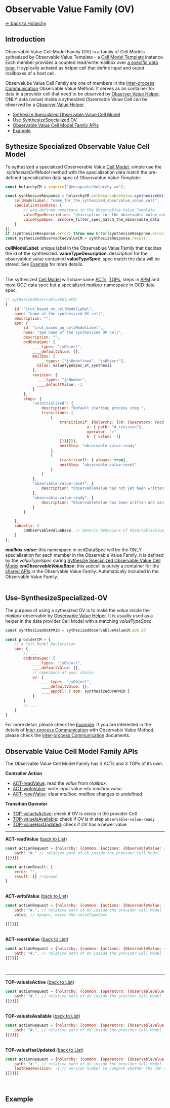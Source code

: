 # Observable Value Family (OV)
[<- back to Holarchy](../README.md)

<!-- reference -->
<!-- external references -->
[arccore filter]: https://encapsule.io/docs/ARCcore/filter
[arccore identifier]: https://encapsule.io/docs/ARCcore/identifier
<!-- core references -->
[ocd]: ../core/observable-controller-data.md
[opc]: ../core/observable-process-controller.md
[apm]: ../core/abstract-process-model.md
[top]: ../core/transition-operator.md
[act]: ../core/controller-action.md
[cp]: ../core/cell-procssor.md
[cm]: ../core/cell-model.md
[cmas]: ../core/cell-model-artifact-space.md
[cmt]: ../core/cell-model-template.md
<!-- holarchy cm: build-in-cell-model reference -->
[ovh]: ../build-in-cell-model/observable-value-helper
[ov]: ../build-in-cell-model/observable-value-family.md
<!-- root reference -->
[top list]: ../transition-operator-apis.md
[act list]: ../controller-action-apis.md
[ipc]: ../inter-process-communication.md

## Introduction
Observable Value Cell Model Family (OV) is a family of Cell Models sythesized by Observable Value Template - a [Cell Model Template][cmt] instance. Each member provides a counted read/write mailbox over [a specific data type](#artifacts-specialization). It sypically actiated as helper cell that define input and ouput mailboxes of a host cell.

Observalube Value Cell Family are one of members in the [Inter-process Communication][ipc] Observable Value Method. It serves as an container for data in a provider cell that need to be observed by [Observer Value Helper][ovh]. ONLY data (value) inside a sythesized Observable Value Cell can be observed by a [Observer Value Helper][ovh].

* [Sythesize Specialized Observable Value Cell Model](#Sythesize-Specialized-Observable-Value-Cell-Model)
* [Use SynthesizeSpecialized OV](#use-synthesized-ov)
* [Observable Value Cell Model Family APIs](#Observable-Value-Cell-Model-Family-APIs)
* [Example](#example)

## Sythesize Specialized Observable Value Cell Model
To sythesized a specialized Observerable Value [Cell Model][cm], simple use the *.synthesizeCellModel* method with the specialization data match the pre-defined specialization data spec of Observablue Value Template:
```javascript
const holarchyCM = require("@encapsule/holarchy-cm");

const synthesizeResponse = holarchyCM.cmtObservableValue.synthesizeCellModel({
    cellModelLabel: "name_for_the_sythesized_observalue_value_cell",
    specializationData: {
        // pre-defined namespace in the Observablue Value Template
        valueTypeDescription: "description for the observable value contained",
        valueTypeSpec: arccore_filter_spec_match_the_observable_data
    }
});
if (synthesizeResponse.error) throw new Error(synthesizeResponse.error);
const sythesizedObservablueValueCM = synthesizeResponse.result;
```
**cellModelLabel**: unique label in the Observablue Value Family that decides the id of the synthesized.
**valueTypeDescription**: description for the observablue value contained
**valueTypeSpec**: spec match the data will be stored. See [Example](#example) for more details.
<br><br>

The sythesized [Cell Model][cm] will share same [ACTs][act], [TOPs][top], steps in [APM][apm] and most [OCD][ocd] data spec but a specialized *mailbox* namespace in [OCD][ocd] data spec.
```javascript
// sythesizedObservablueValueCM:
{
    id: "irut_based_on_cellModelLabel",
    name: "name of the synthesized OV cell",
    description: "",
    apm: {
        id: "irut_based_on_cellModelLabel",,
        name: "apm name of the synthesized OV cell",
        description: "",
        ocdDataSpec: {
            ____types: "jsObject",
            ____defaultValue: {},
            mailbox: {
              ____types: ["jsUndefined", "jsObject"],
              value: valueTypeSpec_at_synthesis
            },
            revision: {
              ____types: "jsNumber",
              ____defaultValue: -1
            }
        },
        steps: {
            "uninitialized": {
                description: "Default starting process step.",
                transitions: [
                    {
                        transitionIf: {holarchy: {cm: {operators: {ocd: {compare: {values: {
                                    a: { path: "#.revision"},
                                    operator: ">",
                                    b: { value: -1}
                        }}}}}}},
                        nextStep: "observable-value-ready"
                    }, 
                    {
                        transitionIf: { always: true},
                        nextStep: "observable-value-reset"
                    }
                ]
            },
            "observable-value-reset": {
                description: "ObservableValue has not yet been written and is in reset process step."
            },
            "observable-value-ready": {
                description: "ObservableValue has been written and can be read and/or observed for subsequent update(s) by a value producing cell process."
            }
        }

    },
    subcells: [ 
        cmObservableValueBase, // Generic behaviors of ObservableValue_T, container for APIs
    ]
};
```
***mailbox.value***: this namespace in ocdDataSpec will be the ONLY specialization for each member in the Observable Value Family. It is defined by the *valueTypeSpec* during [Sythesize Specialized Observable Value Cell Model](#Sythesize-Specialized-Observable-Value-Cell-Model)
***cmObservableValueBase***: this subcell is purely a container for the [shared APIs](#Observable-Value-Cell-Model-Family-APIs) in the Observable Value Family. Automatically included in the Observable Value Family.
<br><br>

## Use-SynthesizeSpecialized-OV
The purpose of using a sythesized OV is to make the *value* inside the *mailbox* observable by [Observable Value Helper][ovh]. It is usually used as a helper in the data provider Cell Model with a matching *valueTypeSpec*.
```javascript
const synthesizedOVAPMID = sythesizedObservablueValueCM.apm.id

const providerCM = {
    // a Cell Model Declaration
    apm: {
        // ...
        ocdDataSpec: {
            ____types: "jsObject",
            ____defaultValue: {},
            // namespace of your choice
            ov: {
                ____types: "jsObject",
                ____defaultValue: {},
                ____appdsl: { apm: synthesizedOVAPMID }
            }
        }
        // ...
    }
}
```
For more detail, please check the [Example](#example). If you are interested in the details of [Inter-process Communication][ipc] with Observable Value Method, please check the [Inter-process Communication][ipc] documents.


## Observable Value Cell Model Family APIs
The Observable Value Cell Model Family has 3 ACTs and 3 TOPs of its own.

**Controller Action**
* [ACT-readValue](#read-value): read the *value* from *mailbox*.
* [ACT-writeValue](#write-value): write input value into *mailbox.value*.
* [ACT-resetValue](#reset-value): clear *mailbox*. *mailbox* changes to undefined

**Transition Operator**
* [TOP-valueIsActive](#value-is-active): check if OV is exists in the provider Cell
* [TOP-valueIsAvailable](#value-is-available): check if OV is in step `observable-value-ready`
* [TOP-valueHasUpdated](#value-has-updated): check if OV has a newer value 

<hr>
<div id="read-value">
    <strong>ACT-readValue</strong>
    (<a href="#Observable-Value-Cell-Model-Family-APIs">back to List</a>)
</div>

```javascript
const actionRequest = {holarchy: {common: {actions: {ObservableValue: {readValue: {
    path: "#." // relative path of OV inside the provider Cell Model
}}}}}}

const actionResult: {
    error: "",
    result: {} //opaque
}
```
<br>

<div id="write-value">
    <strong>ACT-writeValue</strong>
    (<a href="#Observable-Value-Cell-Model-Family-APIs">back to List</a>)
</div>

```javascript
const actionRequest = {holarchy: {common: {actions: {ObservableValue: {writeValue: {
    path: "#.", // relative path of OV inside the provider Cell Model
    value, // opaque, match the valueTypeSpec

}}}}}}
```
<br>

<div id="rest-value">
    <strong>ACT-resetValue</strong>
    (<a href="#Observable-Value-Cell-Model-Family-APIs">back to List</a>)
</div>

```javascript
const actionRequest = {holarchy: {common: {actions: {ObservableValue: {resetValue: {
    path: "#.", // relative path of OV inside the provider Cell Model
}}}}}}
```
<br>
<hr>


<div id="value-is-active">
    <strong>TOP-valueIsActive</strong>
    (<a href="#Observable-Value-Cell-Model-Family-APIs">back to List</a>)
</div>

```javascript
const actionRequest = {holarchy: {common: {operators: {ObservableValue: {valueIsActive: {
    path: "#.", // relative path of OV inside the provider Cell Model
}}}}}}
```
<br>

<div id="value-is-available">
    <strong>TOP-valueIsAvailable</strong>
    (<a href="#Observable-Value-Cell-Model-Family-APIs">back to List</a>)
</div>

```javascript
const actionRequest = {holarchy: {common: {operators: {ObservableValue: {valueIsAvailable: {
    path: "#.", // relative path of OV inside the provider Cell Model
}}}}}}
```
<br>

<div id="value-has-updated">
    <strong>TOP-valueHasUpdated</strong>
    (<a href="#Observable-Value-Cell-Model-Family-APIs">back to List</a>)
</div>

```javascript
const actionRequest = {holarchy: {common: {operators: {ObservableValue: {valueHasUpdated: {
    path: "#.", // relative path of OV inside the provider Cell Model
    lastReadRevision: -1 // version number to compare whether the TOP caller has a different version from the ov at path
}}}}}}
```
<br>

## Example
